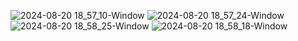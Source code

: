 ![2024-08-20 18_57_10-Window](https://github.com/user-attachments/assets/1308070f-b471-4492-ad18-071e24f4951b)
![2024-08-20 18_57_24-Window](https://github.com/user-attachments/assets/68950136-206b-4d42-a7cf-2fba1b0fd004)
![2024-08-20 18_58_25-Window](https://github.com/user-attachments/assets/03d3ba93-e6a4-41c7-b28b-2cc94138ce38)
![2024-08-20 18_58_18-Window](https://github.com/user-attachments/assets/a52a5e00-8d04-4d82-b708-6eaba5677515)

